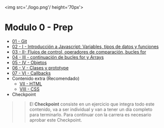 <img  src='./logo.png'/ height='70px'>


# Modulo 0 - Prep

* [01 - Git](./01-Git)
* [02 - I - Introducción a Javascript: Variables, tipos de datos y funciones](./02-JS-I)
* [03 - II- Flujos de control, operadores de comparación, bucles for](./03-JS-II)
* [04 - III - continuación de bucles for y Arrays](./04-JS-III)
* [05 - IV - Objetos](./05-JS-IV)
* [06 - V - Clases y prototype](./06-JS-V)
* [07 - VI - Callbacks](./07-JS-VI)
 * Contenido extra (Recomendado)
    - [VII - HTML](./08-HTML)
    - [VIII - CSS](./09-CSS-Positioning)
* Checkpoint

>> El **Checkpoint** consiste en un ejercicio que integra todo este contenido, va a ser individual y van a tener un día completo para terminarlo. Para continuar con la carrera es necesario aprobar este Checkpoint.
